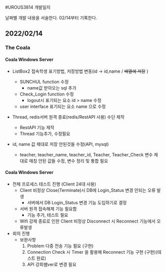#UROUS3814 개발일지

날짜별 개발 내용을 서술한다.
02/14부터 기록한다.

## 2022/02/14

### The Coala

#### Coala Windows Server

 * ListBox2 접속학생 표기방법, 저장방법 변동(id -> id,name / ~~배열에 저장~~ )
   * SUNCHUL function 수정
     * name값 받아오는 sql 추가
   * Check_Login function 수정
     * logout시 표기되는 요소 id > name 수정
   * user interface 표기되는 요소 name 으로 수정
  
 * Thread, redis서버 원격 종료(redis/RestAPI 사용) 수단 제작
   * RestAPI 기능 제작
   * Thread 기능추가, 수정필요
  
 * id, name 값 제대로 저장 안된것들 수정(API, mysql)
   * teacher, teacher_name, teacher_id, Teacher, Teacher_Check 변수 제대로 매칭 안된 값들 수정, 변수 정리 및 통합 필요

#### Coala Windows Server
  
  * 전체 프로세스 테스트 진행 (Client 24대 사용)
    * Client 비정상 Close(Terminate)시 DB에 Login_Status 변경 안되는 오류 발생
       *  서버에서 DB Login_Status 변경 기능 도입하기로 결정
    * 서버 원격 접속해제 기능 필요함 
      * 기능 추가, 테스트 필요
    * Wifi 강제 종료로 인한 Client 비정상 Disconnect 시 Reconnect 기능에서 오류발생
  * 회의 진행
    * 보완사항
      1. Problem 다중 전송 기능 필요 (구현)
      2. Connection Check 시 Timer 을 활용해 Reconnect 기능 구현 (구현)(테스트 완료)
      3. API 강희쌤ver로 변경 필요
